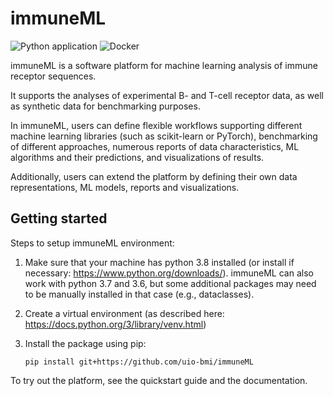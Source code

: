 # immuneML

![Python application](https://github.com/uio-bmi/immuneML/workflows/Python%20application/badge.svg?branch=master)
![Docker](https://github.com/uio-bmi/immuneML/workflows/Docker/badge.svg?branch=master)

immuneML is a software platform for machine learning analysis of immune receptor sequences.

It supports the analyses of experimental B- and T-cell receptor data,
as well as synthetic data for benchmarking purposes.

In immuneML, users can define flexible workflows supporting different
machine learning libraries (such as scikit-learn or PyTorch), benchmarking of different approaches, numerous reports
of data characteristics, ML algorithms and their predictions, and
visualizations of results.

Additionally, users can extend the platform by defining their own data
 representations, ML models, reports and visualizations.

## Getting started

Steps to setup immuneML environment:

1. Make sure that your machine has python 3.8 installed (or install if necessary: https://www.python.org/downloads/). immuneML can also
work with python 3.7 and 3.6, but some additional packages may need to be manually installed in that case (e.g., dataclasses).
3. Create a virtual environment (as described here: https://docs.python.org/3/library/venv.html)
4. Install the package using pip:

    `pip install git+https://github.com/uio-bmi/immuneML`
    
To try out the platform, see the quickstart guide and the documentation.
